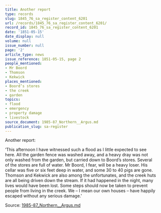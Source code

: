```yaml
---
title: Another report
type: records
slug: 1845_76_sa_register_content_6201
url: /records/1845_76_sa_register_content_6201/
record_id: 1845_76_sa_register_content_6201
date: '1851-05-15'
date_display: null
volume: null
issue_number: null
page: '2'
article_type: news
issue_reference: 1851-05-15, page 2
people_mentioned:
- Mr Boord
- Thomson
- Kekwick
places_mentioned:
- Boord’s stores
- the creek
- garden
topics:
- flood
- emergency
- property damage
- livestock
source_document: 1985-87_Northern__Argus.md
publication_slug: sa-register
---
```


Another report:

‘This afternoon I have witnessed such a flood as I little expected to see here.  All the garden fence was washed away, and a heavy dray was not only washed from the garden, but carried down to Boord’s stores.  Several of the stores are full of water.  Mr Boord, I fear, will be a heavy loser.  His cellar was five or six feet deep in water, and some 30 to 40 pigs are gone.  Thomson and Kekwick are also among the unfortunates, and the creek huts are all being driven down the stream.  If it had happened in the night, many lives would have been lost.  Some steps should now be taken to prevent people from living in the creek. We – I mean our own houses – have happily escaped without any serious damage.’

Source: [1985-87_Northern__Argus.md](/downloads/markdown/1985-87_Northern__Argus.md)

